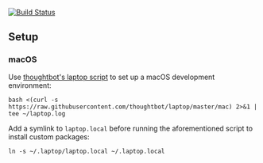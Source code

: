 [![Build Status](https://travis-ci.org/dskecse/laptop.svg?branch=master)](https://travis-ci.org/dskecse/laptop)

## Setup

### macOS

Use [thoughtbot's laptop script](https://github.com/thoughtbot/laptop) to set up
a macOS development environment:

    bash <(curl -s https://raw.githubusercontent.com/thoughtbot/laptop/master/mac) 2>&1 | tee ~/laptop.log

Add a symlink to `laptop.local` before running the aforementioned script to
install custom packages:

    ln -s ~/.laptop/laptop.local ~/.laptop.local

